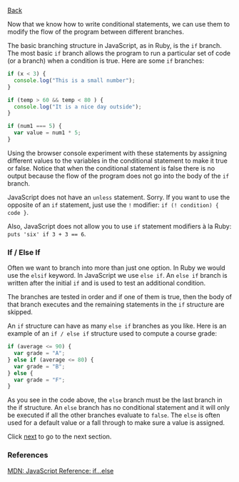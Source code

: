 [Back](7_conditions_and_logic.md)

Now that we know how to write conditional statements, we can use them to modify the flow of the program between different branches.  

The basic branching structure in JavaScript, as in Ruby, is the `if` branch.  The most basic `if` branch allows the program to run a particular set of code (or a branch) when a condition is true.  Here are some `if` branches:

```javascript
if (x < 3) {
  console.log("This is a small number");
}

if (temp > 60 && temp < 80 ) {
  console.log("It is a nice day outside");
}

if (num1 === 5) {
  var value = num1 * 5;
}
```

Using the browser console experiment with these statements by assigning different values to the variables in the conditional statement to make it true or false. Notice that when the conditional statement is false there is no output because the flow of the program does not go into the body of the `if` branch. 

JavaScript does not have an `unless` statement. Sorry. If you want to use the opposite of an `if` statement, just use the `!` modifier: `if (! condition) { code }`.

Also, JavaScript does not allow you to use `if` statement modifiers à la Ruby: `puts 'six' if 3 + 3 == 6`.

### If / Else If

Often we want to branch into more than just one option.  In Ruby we would use the `elsif` keyword. In JavaScript we use `else if`.  An `else if` branch is written after the initial `if` and is used to test an additional condition.

The branches are tested in order and if one of them is true, then the body of that branch executes and the remaining statements in the `if` structure are skipped.

An `if` structure can have as many `else if` branches as you like.  Here is an example of an `if / else if` structure used to compute a course grade:

```javascript
if (average <= 90) {
  var grade = "A";
} else if (average <= 80) {
  var grade = "B";
} else {
  var grade = "F"; 
}
```

As you see in the code above, the `else` branch must be the last branch in the if structure.  An `else` branch has no conditional statement and it will only be executed if all the other branches evaluate to `false`.  The `else` is often used for a default value or a fall through to make sure a value is assigned. 

Click [next](9_array_basics.md) to go to the next section.

### References

[MDN: JavaScript Reference: if...else](https://developer.mozilla.org/en-US/docs/JavaScript/Reference/Statements/if...else)
